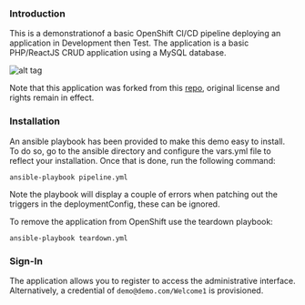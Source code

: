 ### Introduction

This is a demonstrationof a basic OpenShift CI/CD pipeline deploying an application in Development then Test. The application is a basic PHP/ReactJS CRUD application using a MySQL database.

![alt tag](http://i63.tinypic.com/2vci87n.png)

Note that this application was forked from this [repo](https://github.com/andy1992/react-crud.git), original license and rights remain in effect.

### Installation

An ansible playbook has been provided to make this demo easy to install. To do so, go to the ansible directory and configure the vars.yml file to reflect your installation. Once that is done, run the following command:

```
ansible-playbook pipeline.yml
```

Note the playbook will display a couple of errors when patching out the triggers in the deploymentConfig, these can be ignored. 

To remove the application from OpenShift use the teardown playbook:

```
ansible-playbook teardown.yml
```

### Sign-In

The application allows you to register to access the administrative interface. Alternatively, a credential of ```demo@demo.com/Welcome1``` is provisioned.
